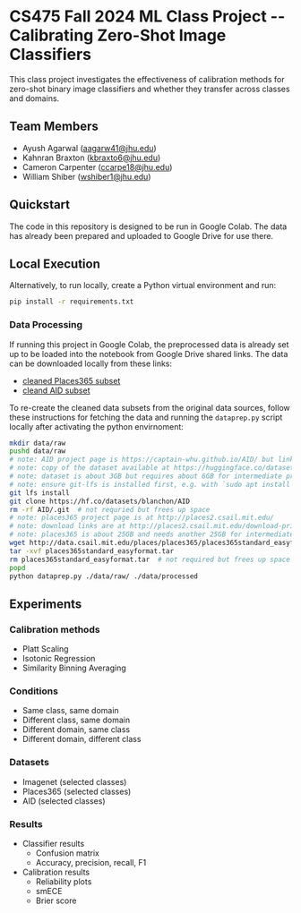 # CS475 Fall 2024 ML Class Project -- Calibrating Zero-Shot Image Classifiers

This class project investigates the effectiveness of calibration methods for zero-shot binary image classifiers and whether they transfer across classes and domains.

## Team Members

- Ayush Agarwal (aagarw41@jhu.edu)
- Kahnran Braxton (kbraxto6@jhu.edu)
- Cameron Carpenter (ccarpe18@jhu.edu)
- William Shiber (wshiber1@jhu.edu)

## Quickstart

The code in this repository is designed to be run in Google Colab. The data has already been prepared and uploaded to Google Drive for use there.

## Local Execution

Alternatively, to run locally, create a Python virtual environment and run:

```bash
pip install -r requirements.txt
```

### Data Processing

If running this project in Google Colab, the preprocessed data is already set up to be loaded into the notebook from Google Drive shared links. The data can be downloaded locally from these links:

- [cleaned Places365 subset](https://drive.google.com/file/d/1w-0LncVMfBsdtqX7jT-jCTdAnLBZuFtU/view?usp=drive_link)
- [cleand AID subset](https://drive.google.com/file/d/1CTdCFoo88_ygMb2PNGnK3QTi8xk_naoA/view?usp=drive_link)

To re-create the cleaned data subsets from the original data sources, follow these instructions for fetching the data and running the `dataprep.py` script locally after activating the python envirnoment:

```bash
mkdir data/raw
pushd data/raw
# note: AID project page is https://captain-whu.github.io/AID/ but links are stale
# note: copy of the dataset available at https://huggingface.co/datasets/blanchon/AID
# note: dataset is about 3GB but requires about 6GB for intermediate processing
# note: ensure git-lfs is installed first, e.g. with `sudo apt install git-lfs`
git lfs install
git clone https://hf.co/datasets/blanchon/AID
rm -rf AID/.git  # not requried but frees up space
# note: places365 project page is at http://places2.csail.mit.edu/
# note: download links are at http://places2.csail.mit.edu/download-private.html
# note: places365 is about 25GB and needs another 25GB for intermediate processing
wget http://data.csail.mit.edu/places/places365/places365standard_easyformat.tar
tar -xvf places365standard_easyformat.tar
rm places365standard_easyformat.tar  # not required but frees up space
popd
python dataprep.py ./data/raw/ ./data/processed
```

## Experiments

### Calibration methods

- Platt Scaling
- Isotonic Regression
- Similarity Binning Averaging

### Conditions

- Same class, same domain
- Different class, same domain
- Different domain, same class
- Different domain, different class

### Datasets

  - Imagenet (selected classes)
  - Places365 (selected classes)
  - AID (selected classes)

### Results

- Classifier results
  - Confusion matrix
  - Accuracy, precision, recall, F1
- Calibration results
  - Reliability plots
  - smECE
  - Brier score